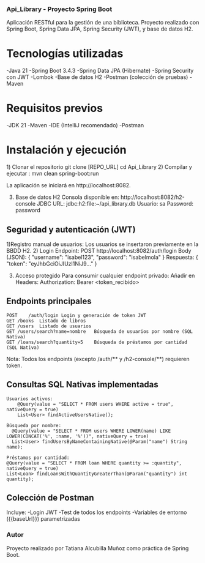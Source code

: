 ### Api_Library - Proyecto Spring Boot ###
Aplicación RESTful para la gestión de una biblioteca. Proyecto realizado con Spring Boot, Spring Data JPA, Spring Security (JWT), y base de datos H2.
# Tecnologías utilizadas
  -Java 21
  -Spring Boot 3.4.3
  -Spring Data JPA (Hibernate)
  -Spring Security con JWT
  -Lombok
  -Base de datos H2
  -Postman (colección de pruebas)
  -Maven

# Requisitos previos
  -JDK 21
  -Maven
  -IDE (IntelliJ recomendado)
  -Postman

# Instalación y ejecución
  1️) Clonar el repositorio
      git clone [REPO_URL]
      cd Api_Library
  2) Compilar y ejecutar : mvn clean spring-boot:run

La aplicación se iniciará en http://localhost:8082.

  3) Base de datos H2
    Consola disponible en: http://localhost:8082/h2-console
    JDBC URL: jdbc:h2:file:~/api_library.db
    Usuario: sa
    Password: password

## Seguridad y autenticación (JWT)
  1️)Registro manual de usuarios: Los usuarios se insertaron previamente en la BBDD H2.
  2) Login
      Endpoint: POST http://localhost:8082/auth/login
      Body (JSON): 
        {
          "username": "isabel123",
          "password": "isabelmola"
        }
      Respuesta: 
      {
        "token": "eyJhbGciOiJIUzI1NiJ9..."
      }

  3) Acceso protegido
      Para consumir cualquier endpoint privado:
         Añadir en Headers: Authorization: Bearer <token_recibido>

## Endpoints principales
    POST	/auth/login	Login y generación de token JWT
    GET	/books	Listado de libros
    GET	/users	Listado de usuarios
    GET	/users/search?name=nombre	Búsqueda de usuarios por nombre (SQL Nativa)
    GET	/loans/search?quantity=5	Búsqueda de préstamos por cantidad (SQL Nativa)

  Nota: Todos los endpoints (excepto /auth/** y /h2-console/**) requieren token.

 ## Consultas SQL Nativas implementadas
    Usuarios activos:
        @Query(value = "SELECT * FROM users WHERE active = true", nativeQuery = true)
        List<User> findActiveUsersNative();
   
    Búsqueda por nombre: 
      @Query(value = "SELECT * FROM users WHERE LOWER(name) LIKE LOWER(CONCAT('%', :name, '%'))", nativeQuery = true)
      List<User> findUsersByNameContainingNative(@Param("name") String name);

    Préstamos por cantidad:
    @Query(value = "SELECT * FROM loan WHERE quantity >= :quantity", nativeQuery = true)
    List<Loan> findLoansWithQuantityGreaterThan(@Param("quantity") int quantity);

## Colección de Postman
  Incluye:
    -Login JWT
    -Test de todos los endpoints
    -Variables de entorno ({{baseUrl}}) parametrizadas

### Autor ###

Proyecto realizado por Tatiana Alcubilla Muñoz como práctica de Spring Boot.


